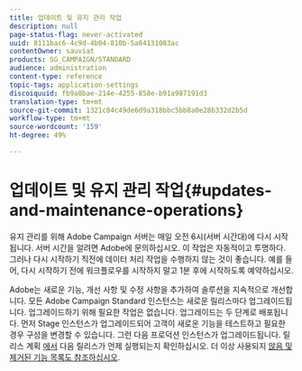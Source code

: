 ```yaml
---
title: 업데이트 및 유지 관리 작업
description: null
page-status-flag: never-activated
uuid: 8111bac6-4c9d-4b04-810b-5a84131083ac
contentOwner: sauviat
products: SG_CAMPAIGN/STANDARD
audience: administration
content-type: reference
topic-tags: application-settings
discoiquuid: fb9a8bae-214e-4255-858e-b91a987191d3
translation-type: tm+mt
source-git-commit: 1321c84c49de6d9a318bbc5bb8a0e28b332d2b5d
workflow-type: tm+mt
source-wordcount: '159'
ht-degree: 49%

---
```



# 업데이트 및 유지 관리 작업{#updates-and-maintenance-operations}

유지 관리를 위해 Adobe Campaign 서버는 매일 오전 6시(서버 시간대)에 다시 시작됩니다. 서버 시간을 알려면 Adobe에 문의하십시오. 이 작업은 자동적이고 투명하다. 그러나 다시 시작하기 직전에 데이터 처리 작업을 수행하지 않는 것이 좋습니다. 예를 들어, 다시 시작하기 전에 워크플로우를 시작하지 말고 1분 후에 시작하도록 예약하십시오.

Adobe는 새로운 기능, 개선 사항 및 수정 사항을 추가하여 솔루션을 지속적으로 개선합니다. 모든 Adobe Campaign Standard 인스턴스는 새로운 릴리스마다 업그레이드됩니다. 업그레이드하기 위해 필요한 작업은 없습니다. 업그레이드는 두 단계로 배포됩니다. 먼저 Stage 인스턴스가 업그레이드되어 고객이 새로운 기능을 테스트하고 필요한 경우 구성을 변경할 수 있습니다. 그런 다음 프로덕션 인스턴스가 업그레이드됩니다. 릴리스 계획 [에서](https://helpx.adobe.com/kr/campaign/kb/acs-release-planning.html) 다음 릴리스가 언제 실행되는지 확인하십시오. 더 이상 사용되지 [않음 및 제거된 기능 목록도 참조하십시오](https://helpx.adobe.com/kr/campaign/kb/acs-deprecated-and-removed-features.html).
